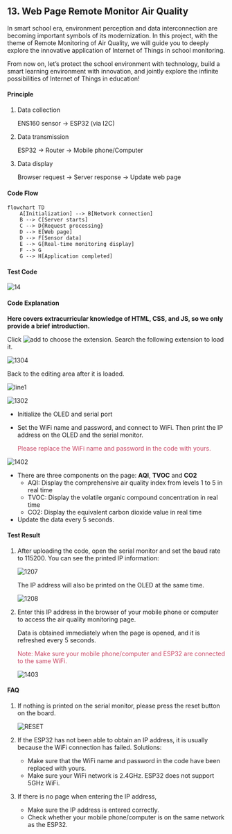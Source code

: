 ## 13. Web Page Remote Monitor Air Quality

In smart school era, environment perception and data interconnection are becoming important symbols of its modernization. In this project, with the theme of Remote Monitoring of Air Quality, we will guide you to deeply explore the innovative application of Internet of Things in school monitoring.

From now on, let’s protect the school environment with technology, build a smart learning environment with innovation, and jointly explore the infinite possibilities of Internet of Things in education!



#### Principle

1. Data collection

	ENS160 sensor → ESP32 (via I2C)

2. Data transmission

	ESP32 → Router → Mobile phone/Computer

3. Data display

	Browser request → Server response → Update web page



#### Code Flow

```mermaid
flowchart TD
    A[Initialization] --> B[Network connection]
    B --> C[Server starts]
    C --> D{Request processing}
    D --> E[Web page]
    D --> F[Sensor data]
    E --> G[Real-time monitoring display]
    F --> G
    G --> H[Application completed]
```



#### Test Code

![14](../../img/14.png)



#### Code Explanation

**Here covers extracurricular knowledge of HTML, CSS, and JS, so we only provide a brief introduction.**

Click ![add](../../img/add.png) to choose the extension. Search the following extension to load it.

![1304](../../img/1304.png)

Back to the editing area after it is loaded.

![line1](../../img/line1.png)

![1302](../../img/1302.png)

- Initialize the OLED and serial port

- Set the WiFi name and password, and connect to WiFi. Then print the IP address on the OLED and the serial monitor.

	<span style="color: rgb(200, 70, 100);">Please replace the WiFi name and password in the code with yours.</span>

![1402](../../img/1402.png)

- There are three components on the page: **AQI**, **TVOC** and **CO2**
  - AQI: Display the comprehensive air quality index from levels 1 to 5 in real time
  - TVOC: Display the volatile organic compound concentration in real time
  - CO2: Display the equivalent carbon dioxide value in real time
- Update the data every 5 seconds.



#### Test Result

1. After uploading the code, open the serial monitor and set the baud rate to 115200. You can see the printed IP information:

   ![1207](../../img/1207.png)

   The IP address will also be printed on the OLED at the same time.

   ![1208](../../img/1208.png)

2. Enter this IP address in the browser of your mobile phone or computer to access the air quality monitoring page.

   Data is obtained immediately when the page is opened, and it is refreshed every 5 seconds.

   <span style="color: rgb(200, 70, 100);">Note: Make sure your mobile phone/computer and ESP32 are connected to the same WiFi.</span>

   ![1403](../../img/1403.png)



#### FAQ

1. If nothing is printed on the serial monitor, please press the reset button on the board.

   ![RESET](../../img/RESET.png)

2. If the ESP32 has not been able to obtain an IP address, it is usually because the WiFi connection has failed. Solutions:

   - Make sure that the WiFi name and password in the code have been replaced with yours.
   - Make sure your WiFi network is 2.4GHz. ESP32 does not support 5GHz WiFi.

3. If there is no page when entering the IP address,

	- Make sure the IP address is entered correctly.
	- Check whether your mobile phone/computer is on the same network as the ESP32.